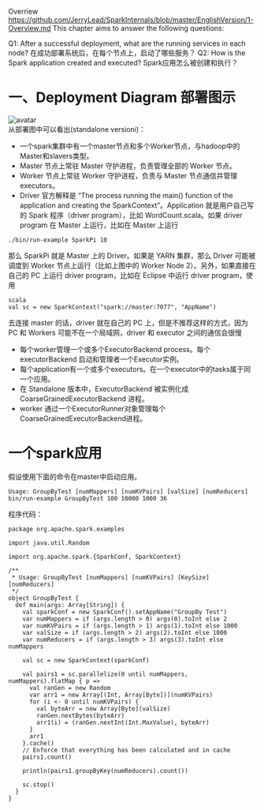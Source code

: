 Overriew
https://github.com/JerryLead/SparkInternals/blob/master/EnglishVersion/1-Overview.md
This chapter aims to answer the following questions:  

Q1: After a successful deployment, what are the running services in each node?
在成功部署系统后，在每个节点上，启动了哪些服务？
Q2: How is the Spark application created and executed?
Spark应用怎么被创建和执行？

# 一、Deployment Diagram 部署图示
![avatar](https://github.com/JerryLead/SparkInternals/blob/master/PNGfigures/deploy.png?raw=true)  
从部署图中可以看出(standalone versioni)：
* 一个spark集群中有一个master节点和多个Worker节点，与hadoop中的Master和slavers类型。
* Master 节点上常驻 Master 守护进程，负责管理全部的 Worker 节点。
* Worker 节点上常驻 Worker 守护进程，负责与 Master 节点通信并管理 executors。
* Driver 官方解释是 “The process running the main() function of the application and creating the SparkContext”。Application 就是用户自己写的 Spark 程序（driver program），比如 WordCount.scala。如果 driver program 在 Master 上运行，比如在 Master 上运行
```
./bin/run-example SparkPi 10
```
那么 SparkPi 就是 Master 上的 Driver。如果是 YARN 集群，那么 Driver 可能被调度到 Worker 节点上运行（比如上图中的 Worker Node 2）。另外，如果直接在自己的 PC 上运行 driver program，比如在 Eclipse 中运行 driver program，使用
```
scala
val sc = new SparkContext("spark://master:7077", "AppName")
``` 
去连接 master 的话，driver 就在自己的 PC 上，但是不推荐这样的方式，因为 PC 和 Workers 可能不在一个局域网，driver 和 executor 之间的通信会很慢
* 每个worker管理一个或多个ExecutorBackend process。每个executorBackend 启动和管理者一个Executor实例。
* 每个application有一个或多个executors。在一个executor中的tasks属于同一个应用。
* 在 Standalone 版本中，ExecutorBackend 被实例化成 CoarseGrainedExecutorBackend 进程。
* worker 通过一个ExecutorRunner对象管理每个CoarseGrainedExecutorBackend进程。

# 一个spark应用
假设使用下面的命令在master中启动应用。
```
Usage: GroupByTest [numMappers] [numKVPairs] [valSize] [numReducers]
bin/run-example GroupByTest 100 10000 1000 36
```
程序代码：
```
package org.apache.spark.examples

import java.util.Random

import org.apache.spark.{SparkConf, SparkContext}

/**
 * Usage: GroupByTest [numMappers] [numKVPairs] [KeySize] [numReducers]
 */
object GroupByTest {
  def main(args: Array[String]) {
    val sparkConf = new SparkConf().setAppName("GroupBy Test")
    var numMappers = if (args.length > 0) args(0).toInt else 2
    var numKVPairs = if (args.length > 1) args(1).toInt else 1000
    var valSize = if (args.length > 2) args(2).toInt else 1000
    var numReducers = if (args.length > 3) args(3).toInt else numMappers

    val sc = new SparkContext(sparkConf)

    val pairs1 = sc.parallelize(0 until numMappers, numMappers).flatMap { p =>
      val ranGen = new Random
      var arr1 = new Array[(Int, Array[Byte])](numKVPairs)
      for (i <- 0 until numKVPairs) {
        val byteArr = new Array[Byte](valSize)
        ranGen.nextBytes(byteArr)
        arr1(i) = (ranGen.nextInt(Int.MaxValue), byteArr)
      }
      arr1
    }.cache()
    // Enforce that everything has been calculated and in cache
    pairs1.count()

    println(pairs1.groupByKey(numReducers).count())

    sc.stop()
  }
}
```